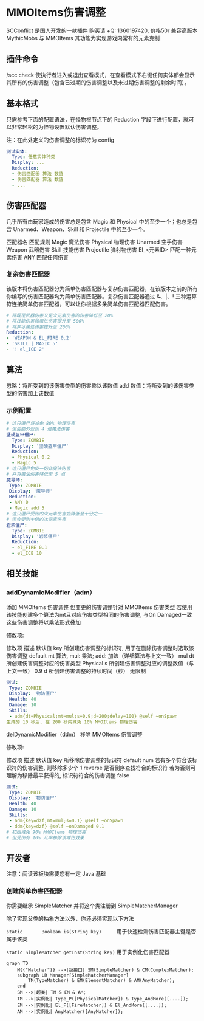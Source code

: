 # MMOItems伤害调整
SCConflict 是国人开发的一款插件 购买请 +Q: 1360197420, 价格50r 兼容高版本 MythicMobs 与 MMOItems 其功能为实现游戏内常有的元素克制

## 插件命令

/scc check 使执行者进入或退出查看模式，在查看模式下右键任何实体都会显示其所有的伤害调整（包含已过期的伤害调整以及未过期伤害调整的剩余时间）。

## 基本格式

只需参考下面的配置语法，在怪物根节点下的 Reduction 字段下进行配置，就可以非常轻松的为怪物设置默认伤害调整。

注：在此处定义的伤害调整的标识符为 config
```yaml
测试实体:
  Type: 任意实体种类
  Display: ...
  Reduction:
  - 伤害匹配器 算法 数值
  - 伤害匹配器 算法 数值
  - ...
```
## 伤害匹配器

几乎所有由玩家造成的伤害总是包含 Magic 和 Physical 中的至少一个；也总是包含 Unarmed、Weapon、Skill 和 Projectile 中的至少一个。

匹配器名	匹配规则
Magic	魔法伤害
Physical	物理伤害
Unarmed	空手伤害
Weapon	武器伤害
Skill	技能伤害
Projectile	弹射物伤害
El_<元素ID>	匹配一种元素伤害
ANY	匹配任何伤害

### 复杂伤害匹配器

该版本将伤害匹配器分为简单伤害匹配器与复杂伤害匹配器，在该版本之前的所有你编写的伤害匹配器均为简单伤害匹配器。复杂伤害匹配器通过 &、|、! 三种运算符连接简单伤害匹配器，可以让你根据多条简单伤害匹配器匹配伤害。

```yaml
# 将既是武器伤害又是火元素伤害的伤害降低至 20%
# 将技能伤害和魔法伤害提升至 500%
# 将非冰属性伤害提升至 200%
Reduction:
- 'WEAPON & EL_FIRE 0.2'
- 'SKILL | MAGIC 5'
- '! el_ICE 2'
```

## 算法

忽略：将所受到的该伤害类型的伤害乘以该数值
add 数值：将所受到的该伤害类型的伤害加上该数值

### 示例配置

```yaml
# 这只僵尸将减免 80% 物理伤害
# 但会额外受到 4 倍魔法伤害
坚硬盔甲僵尸:
  Type: ZOMBIE
  Display: '坚硬盔甲僵尸'
  Reduction:
  - Physical 0.2
  - Magic 5
# 这只僵尸免疫一切非魔法伤害
# 并将魔法伤害降低至 5 点
魔导师:
 Type: ZOMBIE
 Display: '魔导师'
 Reduction:
 - ANY 0
 - Magic add 5
# 这只僵尸受到的火元素伤害会降低至十分之一
# 但会受到十倍的冰元素伤害
岩浆僵尸:
  Type: ZOMBIE
  Display: '岩浆僵尸'
  Reduction:
  - el_FIRE 0.1
  - el_ICE 10
```
## 相关技能
### addDynamicModifier（adm）
添加 MMOItems 伤害调整 但变更的伤害调整针对 MMOItems 伤害类型
若使用该技能创建多个算法为mt且对应伤害类型相同的伤害调整, 与On Damaged一致
这些伤害调整将以乘法形式叠加

修改项:

修改项	描述	默认值
key	所创建伤害调整的标识符, 用于在删除伤害调整时选取该伤害调整	default
mt	算法, mul: 乘法; add: 加法（详细算法与上文一致）	mul
dt	所创建伤害调整对应的伤害类型	Physical
s	所创建伤害调整对应的调整数值（与上文一致）	0.9
d	所创建伤害调整的持续时间（秒）	无限制

```yaml
测试:
 Type: ZOMBIE
 Display: '物防僵尸'
 Health: 40
 Damage: 10
 Skills:
 - adm{dt=Physical;mt=mul;s=0.9;d=200;delay=100} @self ~onSpawn
生成的 10 秒后, 在 200 秒内减免 10% MMOItems 物理伤害
```

delDynamicModifier（ddm）
移除 MMOItems 伤害调整

修改项:

修改项	描述	默认值
key	所移除伤害调整的标识符	default
num	若有多个符合该标识符的伤害调整, 则移除多少个	1
reverse	是否倒序查找符合的标识符
若为否则可理解为移除最早获得的, 标识符符合的伤害调整	false

```yaml
测试:
 Type: ZOMBIE
 Display: '物防僵尸'
 Health: 40
 Damage: 10
 Skills:
 - adm{key=dzf;mt=mul;s=0.1} @self ~onSpawn
 - ddm{key=dzf} @self ~onDamaged 0.1
# 初始减免 90% MMOItems 物理伤害
# 但受伤有 10% 几率移除该减伤效果
```
## 开发者
注意：阅读该板块需要您有一定 Java 基础

### 创建简单伤害匹配器
你需要继承 SimpleMatcher 并将这个类注册到 SimpleMatcherManager

除了实现父类的抽象方法以外，你还必须实现以下方法

`static       Boolean is(String key)     ` 用于快速检测伤害匹配器主键是否属于该类

`static SimpleMatcher getInst(String key)` 用于实例化伤害匹配器

```mermaid
graph TD
    M{{"Matcher"}} -->|超接口| SM(SimpleMatcher) & CM(ComplexMatcher);
    subgraph LR Manager[SimpleMatcherManager]
        TM(TypeMatcher) & EM(ElementMatcher) & AM(AnyMatcher);
    end
    SM -->|超类| TM & EM & AM;
    TM -->|实例化| Type_P([PhysicalMatcher]) & Type_AndMore([....]);
    EM -->|实例化| El_F([FireMatcher]) & El_AndMore([....]);
    AM -->|实例化| AnyMatcher([AnyMatcher]);
```